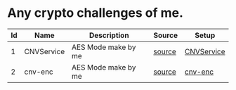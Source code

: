 # Any crypto challenges of me.

|Id| Name | Description | Source | Setup |
|--|------|-------------|--------|-------|
| 1 |CNVService|AES Mode make by me| [source](CNVService/CNVService.py)| [CNVService](CNVService) |
| 2 |cnv-enc|AES Mode make by me| [source](cnv-enc/challenge.py)| [cnv-enc](cnv-enc) |

